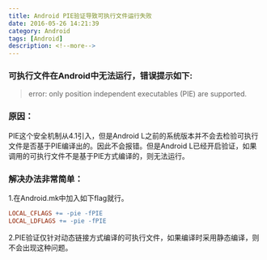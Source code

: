 ```yaml
---
title: Android PIE验证导致可执行文件运行失败
date: 2016-05-26 14:21:39
category: Android
tags: [Android]
description: <!--more-->
---
```


### 可执行文件在Android中无法运行，错误提示如下:
>error: only position independent executables (PIE) are supported.


### 原因：
PIE这个安全机制从4.1引入，但是Android L之前的系统版本并不会去检验可执行文件是否基于PIE编译出的。因此不会报错。但是Android L已经开启验证，如果调用的可执行文件不是基于PIE方式编译的，则无法运行。


### 解决办法非常简单：
1.在Android.mk中加入如下flag就行。
```makefile
LOCAL_CFLAGS += -pie -fPIE
LOCAL_LDFLAGS += -pie -fPIE
```

2.PIE验证仅针对动态链接方式编译的可执行文件，如果编译时采用静态编译，则不会出现这种问题。